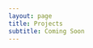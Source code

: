 ```yaml
---
layout: page
title: Projects
subtitle: Coming Soon
---
```

 
  
 
 
 
 <br>
 <br>
 
 
 
 
 
 
 
 
 
 
 
